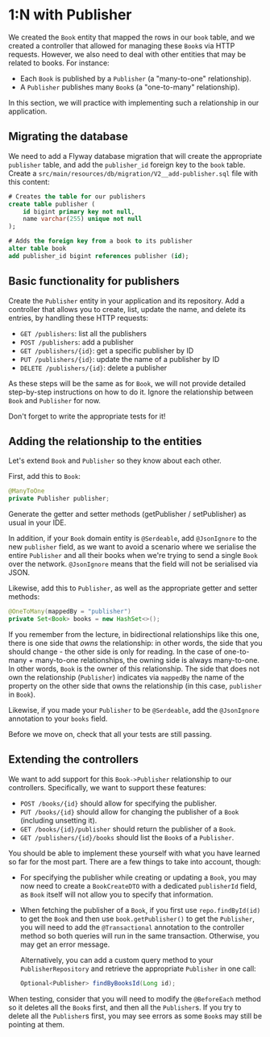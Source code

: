 # 1:N with Publisher

We created the `Book` entity that mapped the rows in our `book` table, and we created a controller that allowed for managing these `Book`s via HTTP requests.
However, we also need to deal with other entities that may be related to books.
For instance:

* Each `Book` is published by a `Publisher` (a "many-to-one" relationship).
* A `Publisher` publishes many `Book`s (a "one-to-many" relationship).

In this section, we will practice with implementing such a relationship in our application.

## Migrating the database

We need to add a Flyway database migration that will create the appropriate `publisher` table, and add the `publisher_id` foreign key to the `book` table.
Create a `src/main/resources/db/migration/V2__add-publisher.sql` file with this content:

```sql
# Creates the table for our publishers
create table publisher (
    id bigint primary key not null,
    name varchar(255) unique not null
);

# Adds the foreign key from a book to its publisher
alter table book
add publisher_id bigint references publisher (id);
```

## Basic functionality for publishers

Create the `Publisher` entity in your application and its repository.
Add a controller that allows you to create, list, update the name, and delete its entries, by handling these HTTP requests:

* `GET /publishers`: list all the publishers
* `POST /publishers`: add a publisher
* `GET /publishers/{id}`: get a specific publisher by ID
* `PUT /publishers/{id}`: update the name of a publisher by ID
* `DELETE /publishers/{id}`: delete a publisher

As these steps will be the same as for `Book`, we will not provide detailed step-by-step instructions on how to do it.
Ignore the relationship between `Book` and `Publisher` for now.

Don't forget to write the appropriate tests for it!

## Adding the relationship to the entities

Let's extend `Book` and `Publisher` so they know about each other.

First, add this to `Book`:

```java
@ManyToOne
private Publisher publisher;
```

Generate the getter and setter methods (getPublisher / setPublisher) as usual in your IDE.

In addition, if your `Book` domain entity is `@Serdeable`, add `@JsonIgnore` to the new `publisher` field, as we want to avoid a scenario where we serialise the entire `Publisher` and all their books when we're trying to send a single `Book` over the network.
`@JsonIgnore` means that the field will not be serialised via JSON.

Likewise, add this to `Publisher`, as well as the appropriate getter and setter methods:

```java
@OneToMany(mappedBy = "publisher")
private Set<Book> books = new HashSet<>();
```

If you remember from the lecture, in bidirectional relationships like this one, there is one side that *owns* the relationship: in other words, the side that you should change - the other side is only for reading.
In the case of one-to-many + many-to-one relationships, the owning side is always many-to-one.
In other words, `Book` is the owner of this relationship.
The side that does not own the relationship (`Publisher`) indicates via `mappedBy` the name of the property on the other side that owns the relationship (in this case, `publisher` in `Book`).

Likewise, if you made your `Publisher` to be `@Serdeable`, add the `@JsonIgnore` annotation to your `books` field.

Before we move on, check that all your tests are still passing.

## Extending the controllers

We want to add support for this `Book->Publisher` relationship to our controllers.
Specifically, we want to support these features:

* `POST /books/{id}` should allow for specifying the publisher.
* `PUT /books/{id}` should allow for changing the publisher of a `Book` (including unsetting it).
* `GET /books/{id}/publisher` should return the publisher of a `Book`.
* `GET /publishers/{id}/books` should list the `Book`s of a `Publisher`.

You should be able to implement these yourself with what you have learned so far for the most part.
There are a few things to take into account, though:

  * For specifying the publisher while creating or updating a `Book`, you may now need to create a `BookCreateDTO` with a dedicated `publisherId` field, as `Book` itself will not allow you to specify that information.
  * When fetching the publisher of a `Book`, if you first use `repo.findById(id)` to get the `Book` and then use `book.getPublisher()` to get the `Publisher`, you will need to add the `@Transactional` annotation to the controller method so both queries will run in the same transaction.
  Otherwise, you may get an error message.

    Alternatively, you can add a custom query method to your `PublisherRepository` and retrieve the appropriate `Publisher` in one call:

    ```java
    Optional<Publisher> findByBooksId(Long id);
    ```

When testing, consider that you will need to modify the `@BeforeEach` method so it deletes all the `Book`s first, and then all the `Publisher`s.
If you try to delete all the `Publisher`s first, you may see errors as some `Book`s may still be pointing at them.
